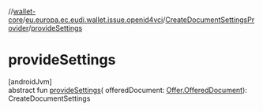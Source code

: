 //[wallet-core](../../../index.md)/[eu.europa.ec.eudi.wallet.issue.openid4vci](../index.md)/[CreateDocumentSettingsProvider](index.md)/[provideSettings](provide-settings.md)

# provideSettings

[androidJvm]\
abstract fun [provideSettings](provide-settings.md)(
offeredDocument: [Offer.OfferedDocument](../-offer/-offered-document/index.md)):
CreateDocumentSettings
